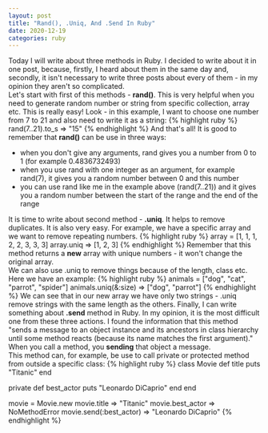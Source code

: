 ```yaml
---
layout: post
title: "Rand(), .Uniq, And .Send In Ruby"
date: 2020-12-19
categories: ruby
---
```

Today I will write about three methods in Ruby. I decided to write about it in one post, because, firstly, I heard about them in the same day and, secondly, it isn't necessary to write three posts about every of them - in my opinion they aren't so complicated. <br>
Let's start with first of this methods - <b>rand()</b>. This is very helpful when you need to generate random number or string from specific collection, array etc. This is really easy! Look - in this example, I want to choose one number from 7 to 21 and also need to write it as a string:
{% highlight ruby %}
rand(7..21).to_s
=> "15"
{% endhighlight %}
And that's all! It is good to remember that <b>rand()</b> can be use in three ways:
<ul class="list">
  <li>when you don't give any arguments, rand gives you a number from 0 to 1 (for example 0.4836732493)
  </li>
  <li>when you use rand with one integer as an argument, for example rand(7), it gives you a random number between 0 and this number</li>
  <li>you can use rand like me in the example above (rand(7..21)) and it gives you a random number between the start of the range and the end of the range</li>
</ul>
It is time to write about second method - <b>.uniq</b>. It helps to remove duplicates. It is also very easy. For example, we have a specific array and we want to remove repeating numbers.
{% highlight ruby %}
array = [1, 1, 1, 2, 2, 3, 3, 3]
array.uniq
=> [1, 2, 3]
{% endhighlight %}
Remember that this method returns a <b>new</b> array with unique numbers - it won't change the original array. <br>
We can also use .uniq to remove things because of the length, class etc. Here we have an example:
{% highlight ruby %}
animals = ["dog", "cat", "parrot", "spider"]
animals.uniq(&:size)
=> ["dog", "parrot"]
{% endhighlight %}
We can see that in our new array we have only two strings - .uniq remove strings with the same length as the others.
Finally, I can write something about <b>.send</b> method in Ruby. In my opinion, it is the most difficult one from these three actions. I found the information that this method "sends a message to an object instance and its ancestors in class hierarchy until some method reacts (because its name matches the first argument)." When you call a method, you <b>sending</b> that object a message. <br>
This method can, for example, be use to call private or protected method from outside a specific class:
{% highlight ruby %}
class Movie
  def title
    puts "Titanic"
  end

  private
  def best_actor
    puts "Leonardo DiCaprio"
  end
end

movie = Movie.new
movie.title
=> "Titanic"
movie.best_actor
=> NoMethodError
movie.send(:best_actor)
=> "Leonardo DiCaprio"
{% endhighlight %}
